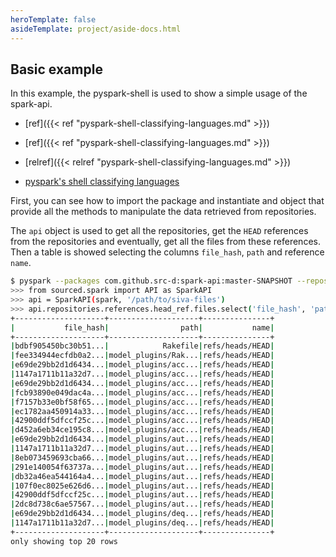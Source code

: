 ```yaml
---
heroTemplate: false
asideTemplate: project/aside-docs.html
---
```


## Basic example

In this example, the pyspark-shell is used to show a simple usage of the spark-api.

- [ref]({{< ref "pyspark-shell-classifying-languages.md" >}})

- [ref]({{< ref "pyspark-shell-classifying-languages.md" >}})
- [relref]({{< relref "pyspark-shell-classifying-languages.md" >}})
- [pyspark's shell classifying languages](pyspark-shell-classifying-languages)

First, you can see how to import the package and instantiate and object that provide all the methods to manipulate the data retrieved from repositories.

The `api` object is used to get all the repositories, get the `HEAD` references from the repositories and eventually, get all the files from these references. Then a table is showed selecting the columns `file_hash`, `path` and reference `name`.

```bash
$ pyspark --packages com.github.src-d:spark-api:master-SNAPSHOT --repositories https://jitpack.io
>>> from sourced.spark import API as SparkAPI
>>> api = SparkAPI(spark, '/path/to/siva-files')
>>> api.repositories.references.head_ref.files.select('file_hash', 'path', 'name').show()
+--------------------+--------------------+---------------+
|           file_hash|                path|           name|
+--------------------+--------------------+---------------+
|bdbf905450bc30b51...|            Rakefile|refs/heads/HEAD|
|fee334944ecfdb0a2...|model_plugins/Rak...|refs/heads/HEAD|
|e69de29bb2d1d6434...|model_plugins/acc...|refs/heads/HEAD|
|1147a1711b11a32d7...|model_plugins/acc...|refs/heads/HEAD|
|e69de29bb2d1d6434...|model_plugins/acc...|refs/heads/HEAD|
|fcb93890e049dac4a...|model_plugins/acc...|refs/heads/HEAD|
|f7157b33e0bf58f65...|model_plugins/acc...|refs/heads/HEAD|
|ec1782aa450914a33...|model_plugins/acc...|refs/heads/HEAD|
|42900ddf5dfccf25c...|model_plugins/acc...|refs/heads/HEAD|
|d452a6eb34ce195c8...|model_plugins/acc...|refs/heads/HEAD|
|e69de29bb2d1d6434...|model_plugins/aut...|refs/heads/HEAD|
|1147a1711b11a32d7...|model_plugins/aut...|refs/heads/HEAD|
|8eb073459693cba66...|model_plugins/aut...|refs/heads/HEAD|
|291e140054f63737a...|model_plugins/aut...|refs/heads/HEAD|
|db32a46ea544164a4...|model_plugins/aut...|refs/heads/HEAD|
|107f0ec8025e626d6...|model_plugins/aut...|refs/heads/HEAD|
|42900ddf5dfccf25c...|model_plugins/aut...|refs/heads/HEAD|
|2dc8d738c6ae57567...|model_plugins/aut...|refs/heads/HEAD|
|e69de29bb2d1d6434...|model_plugins/deq...|refs/heads/HEAD|
|1147a1711b11a32d7...|model_plugins/deq...|refs/heads/HEAD|
+--------------------+--------------------+---------------+
only showing top 20 rows

```
